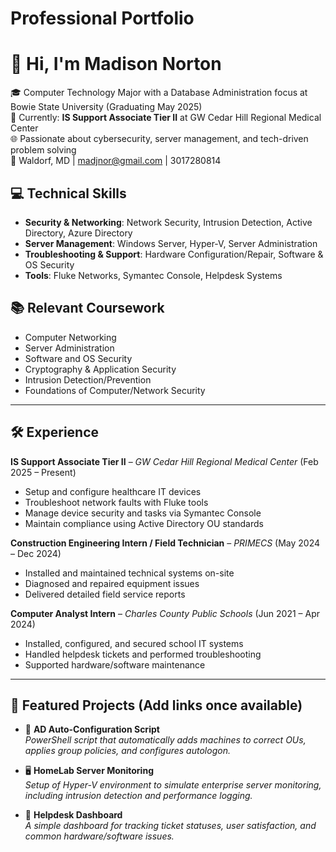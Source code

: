 # Professional Portfolio
# 👋 Hi, I'm Madison Norton

🎓 Computer Technology Major with a Database Administration focus at Bowie State University (Graduating May 2025)  
💼 Currently: **IS Support Associate Tier II** at GW Cedar Hill Regional Medical Center  
🌐 Passionate about cybersecurity, server management, and tech-driven problem solving  
📍 Waldorf, MD | madjnor@gmail.com | 3017280814


## 💻 Technical Skills

- **Security & Networking**: Network Security, Intrusion Detection, Active Directory, Azure Directory  
- **Server Management**: Windows Server, Hyper-V, Server Administration  
- **Troubleshooting & Support**: Hardware Configuration/Repair, Software & OS Security  
- **Tools**: Fluke Networks, Symantec Console, Helpdesk Systems  



## 📚 Relevant Coursework

- Computer Networking  
- Server Administration  
- Software and OS Security  
- Cryptography & Application Security  
- Intrusion Detection/Prevention  
- Foundations of Computer/Network Security  

---

## 🛠️ Experience

**IS Support Associate Tier II** – *GW Cedar Hill Regional Medical Center* (Feb 2025 – Present)  
- Setup and configure healthcare IT devices  
- Troubleshoot network faults with Fluke tools  
- Manage device security and tasks via Symantec Console  
- Maintain compliance using Active Directory OU standards

**Construction Engineering Intern / Field Technician** – *PRIMECS* (May 2024 – Dec 2024)  
- Installed and maintained technical systems on-site  
- Diagnosed and repaired equipment issues  
- Delivered detailed field service reports  

**Computer Analyst Intern** – *Charles County Public Schools* (Jun 2021 – Apr 2024)  
- Installed, configured, and secured school IT systems  
- Handled helpdesk tickets and performed troubleshooting  
- Supported hardware/software maintenance

---

## 📁 Featured Projects (Add links once available)

- 🔐 **AD Auto-Configuration Script**  
  *PowerShell script that automatically adds machines to correct OUs, applies group policies, and configures autologon.*

- 🖥️ **HomeLab Server Monitoring**  
  *Setup of Hyper-V environment to simulate enterprise server monitoring, including intrusion detection and performance logging.*

- 🧰 **Helpdesk Dashboard**  
  *A simple dashboard for tracking ticket statuses, user satisfaction, and common hardware/software issues.*

